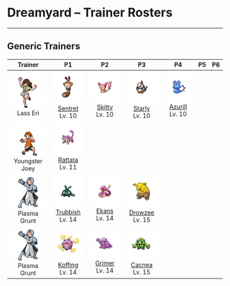 # Dreamyard – Trainer Rosters

---

## Generic Trainers</h3>

| Trainer | P1 | P2 | P3 | P4 | P5 | P6 |
|:-------:|:--:|:--:|:--:|:--:|:--:|:--:|
| ![Lass Eri](../../assets/trainers/lass.png "Lass Eri")<br>Lass Eri | ![Sentret](../../assets/sprites/sentret/front.png)<br>[Sentret](../../pokemon/sentret.md/)<br>Lv. 10 | ![Skitty](../../assets/sprites/skitty/front.png)<br>[Skitty](../../pokemon/skitty.md/)<br>Lv. 10 | ![Starly](../../assets/sprites/starly/front.png)<br>[Starly](../../pokemon/starly.md/)<br>Lv. 10 | ![Azurill](../../assets/sprites/azurill/front.png)<br>[Azurill](../../pokemon/azurill.md/)<br>Lv. 10 |
| ![Youngster Joey](../../assets/trainers/youngster.png "Youngster Joey")<br>Youngster Joey | ![Rattata](../../assets/sprites/rattata/front.png)<br>[Rattata](../../pokemon/rattata.md/)<br>Lv. 11 |
| ![Plasma Grunt](../../assets/trainers/plasma_grunt.png "Plasma Grunt")<br>Plasma Grunt | ![Trubbish](../../assets/sprites/trubbish/front.png)<br>[Trubbish](../../pokemon/trubbish.md/)<br>Lv. 14 | ![Ekans](../../assets/sprites/ekans/front.png)<br>[Ekans](../../pokemon/ekans.md/)<br>Lv. 14 | ![Drowzee](../../assets/sprites/drowzee/front.png)<br>[Drowzee](../../pokemon/drowzee.md/)<br>Lv. 15 |
| ![Plasma Grunt](../../assets/trainers/plasma_grunt.png "Plasma Grunt")<br>Plasma Grunt | ![Koffing](../../assets/sprites/koffing/front.png)<br>[Koffing](../../pokemon/koffing.md/)<br>Lv. 14 | ![Grimer](../../assets/sprites/grimer/front.png)<br>[Grimer](../../pokemon/grimer.md/)<br>Lv. 14 | ![Cacnea](../../assets/sprites/cacnea/front.png)<br>[Cacnea](../../pokemon/cacnea.md/)<br>Lv. 15 |


